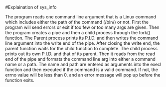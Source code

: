 #Explaination of sys_info

The program reads one command line argument that is a Linux command which includes either the path of the command (/bin/) or not. First the program will send errors or exit if too few or too many args are given. Then the program creates a pipe and then a child process through the fork() function. 
The Parent process prints its P.I.D. and then writes the command line argument into the write end of the pipe. After closing the write end, the parent function waits for the child function to complete.
The child process prints out its own P.I.D. and that of its parent. Then it reads from the read end of the pipe and formats the command line arg into either a command name or a path. The name and path are entered as arguments into the execl function and then executed if the command is a valid command. If not, the errno value will be less than 0, and an error message will pop up before the function exits. 
